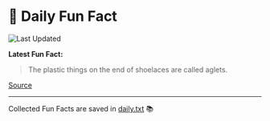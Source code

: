 # 🌟 Daily Fun Fact

![Last Updated](https://img.shields.io/badge/Last_Updated-2025_06_24-blue?style=flat-square)

**Latest Fun Fact:**

> The plastic things on the end of shoelaces are called aglets.

[Source](http://www.djtech.net/humor/useless_facts.htm)

---

Collected Fun Facts are saved in [daily.txt](daily.txt) 📚
